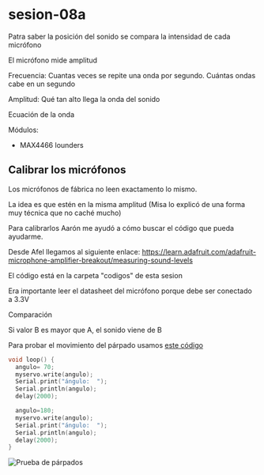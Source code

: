 # sesion-08a
Patra saber la posición del sonido se compara la intensidad de cada micrófono

El micrófono mide amplitud 

Frecuencia: Cuantas veces se repite una onda por segundo. Cuántas ondas cabe en un segundo



Amplitud: Qué tan alto llega la onda del sonido

Ecuación de la onda

Módulos:

- MAX4466 lounders

## Calibrar los micrófonos

Los micrófonos de fábrica no leen exactamento lo mismo.

La idea es que estén en la misma amplitud (Misa lo explicó de una forma muy técnica que no caché mucho)

Para calibrarlos Aarón me ayudó a cómo buscar el código que pueda ayudarme.

Desde Afel llegamos al siguiente enlace: <https://learn.adafruit.com/adafruit-microphone-amplifier-breakout/measuring-sound-levels>

El código está en la carpeta "codigos" de esta sesion

Era importante leer el datasheet del micrófono porque debe ser conectado a 3.3V 

Comparación

Si valor B es mayor que A, el sonido viene de B



Para probar el movimiento del párpado usamos [este código](https://github.com/felix-rg416/dis8645-2025-02-procesos/blob/main/12-santiagoClifford/sesion-07b/servoLearn-v1/servoLearn-v1.ino)

```cpp 
void loop() { 
  angulo= 70;
  myservo.write(angulo);
  Serial.print("ángulo:  ");
  Serial.println(angulo);
  delay(2000);  

  angulo=180;
  myservo.write(angulo);
  Serial.print("ángulo:  ");
  Serial.println(angulo);
  delay(2000); 
}
```
![Prueba de párpados](./archivos/parpadosTEST.gif)
